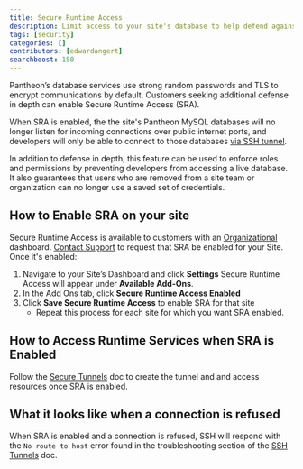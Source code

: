 ```yaml
---
title: Secure Runtime Access
description: Limit access to your site's database to help defend against traffic-based attacks and unauthorized access.
tags: [security]
categories: []
contributors: [edwardangert]
searchboost: 150
---
```


Pantheon’s database services use strong random passwords and TLS to encrypt communications by default. Customers seeking additional defense in depth can enable Secure Runtime Access (SRA).

When SRA is enabled, the the site's Pantheon MySQL databases will no longer listen for incoming connections over public internet ports, and developers will only be able to connect to those databases [via SSH tunnel](/ssh-tunnels/).

In addition to defense in depth, this feature can be used to enforce roles and permissions by preventing developers from accessing a live database. It also guarantees that users who are removed from a site team or organization can no longer use a saved set of credentials.

## How to Enable SRA on your site

Secure Runtime Access is available to customers with an [Organizational](/organizations/) dashboard. [Contact Support](/support/) to request that SRA be enabled for your Site. Once it's enabled:

1. Navigate to your Site’s Dashboard and click **Settings**
   Secure Runtime Access will appear under **Available Add-Ons**.
1. In the Add Ons tab, click **Secure Runtime Access Enabled**
1. Click **Save Secure Runtime Access** to enable SRA for that site
   * Repeat this process for each site for which you want SRA enabled.

## How to Access Runtime Services when SRA is Enabled

Follow the [Secure Tunnels](/ssh-tunnels/) doc to create the tunnel and and access resources once SRA is enabled.

## What it looks like when a connection is refused

When SRA is enabled and a connection is refused, SSH will respond with the `No route to host` error found in the troubleshooting section of the [SSH Tunnels](/ssh-tunnels/) doc.
